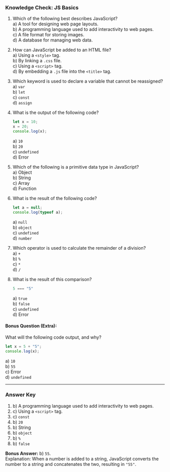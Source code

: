 ### **Knowledge Check: JS Basics**

1. Which of the following best describes JavaScript?  
   a) A tool for designing web page layouts.  
   b) A programming language used to add interactivity to web pages.  
   c) A file format for storing images.  
   d) A database for managing web data.

2. How can JavaScript be added to an HTML file?  
   a) Using a `<style>` tag.  
   b) By linking a `.css` file.  
   c) Using a `<script>` tag.  
   d) By embedding a `.js` file into the `<title>` tag.

3. Which keyword is used to declare a variable that cannot be reassigned?  
   a) `var`  
   b) `let`  
   c) `const`  
   d) `assign`

4. What is the output of the following code?  
   ```javascript
   let x = 10;
   x = 20;
   console.log(x);
   ```  
   a) `10`  
   b) `20`  
   c) `undefined`  
   d) Error

5. Which of the following is a primitive data type in JavaScript?  
   a) Object  
   b) String  
   c) Array  
   d) Function  

6. What is the result of the following code?  
   ```javascript
   let a = null;
   console.log(typeof a);
   ```  
   a) `null`  
   b) `object`  
   c) `undefined`  
   d) `number`

7. Which operator is used to calculate the remainder of a division?  
   a) `+`  
   b) `%`  
   c) `*`  
   d) `/`  

8. What is the result of this comparison?  
   ```javascript
   5 === "5"
   ```  
   a) `true`  
   b) `false`  
   c) `undefined`  
   d) Error  

#### **Bonus Question (Extra):**  
What will the following code output, and why?  
```javascript
let x = 5 + "5";
console.log(x);
```  
a) `10`  
b) `55`  
c) Error  
d) `undefined`

---

### **Answer Key**  
1. b) A programming language used to add interactivity to web pages.  
2. c) Using a `<script>` tag.  
3. c) `const`  
4. b) `20`  
5. b) String  
6. b) `object`  
7. b) `%`  
8. b) `false`  

**Bonus Answer:** b) `55`.  
Explanation: When a number is added to a string, JavaScript converts the number to a string and concatenates the two, resulting in `"55"`.  